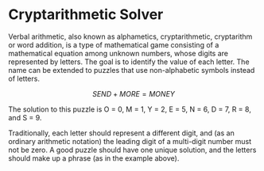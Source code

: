 # Cryptarithmetic Solver

Verbal arithmetic, also known as alphametics, cryptarithmetic, cryptarithm or word addition, is a type of mathematical game consisting of a mathematical equation among unknown numbers, whose digits are represented by letters. The goal is to identify the value of each letter. The name can be extended to puzzles that use non-alphabetic symbols instead of letters.

$$ S E N D  + M O R E = M O N E Y$$

The solution to this puzzle is O = 0, M = 1, Y = 2, E = 5, N = 6, D = 7, R = 8, and S = 9.

Traditionally, each letter should represent a different digit, and (as an ordinary arithmetic notation) the leading digit of a multi-digit number must not be zero. A good puzzle should have one unique solution, and the letters should make up a phrase (as in the example above).



